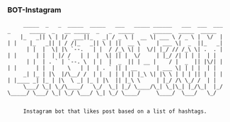 ### BOT-Instagram
 

         _____  _   _  _____  _____   ___   _____ ______   ___  ___  ___      _      _____  _   __ _____  _   _  _____      ______  _____  _____
        |_   _|| \ | |/  ___||_   _| / _ \ |  __ \| ___ \ / _ \ |  \/  |     | |    |_   _|| | / /|_   _|| \ | ||  __ \     | ___ \|  _  ||_   _|
          | |  |  \| |\ `--.   | |  / /_\ \| |  \/| |_/ // /_\ \| .  . |     | |      | |  | |/ /   | |  |  \| || |  \/     | |_/ /| | | |  | |
          | |  | . ` | `--. \  | |  |  _  || | __ |    / |  _  || |\/| |     | |      | |  |    \   | |  | . ` || | __      | ___ \| | | |  | |
         _| |_ | |\  |/\__/ /  | |  | | | || |_\ \| |\ \ | | | || |  | |     | |____ _| |_ | |\  \ _| |_ | |\  || |_\ \     | |_/ /\ \_/ /  | |
         \___/ \_| \_/\____/   \_/  \_| |_/ \____/\_| \_|\_| |_/\_|  |_/     \_____/ \___/ \_| \_/ \___/ \_| \_/ \____/     \____/  \___/   \_/


         Instagram bot that likes post based on a list of hashtags.
